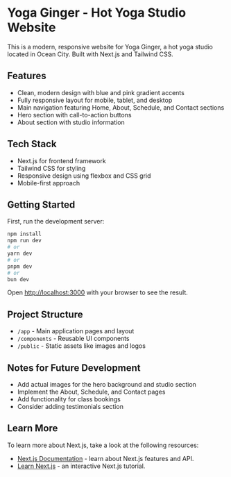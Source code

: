 # Yoga Ginger - Hot Yoga Studio Website

This is a modern, responsive website for Yoga Ginger, a hot yoga studio located in Ocean City. Built with Next.js and Tailwind CSS.

## Features

- Clean, modern design with blue and pink gradient accents
- Fully responsive layout for mobile, tablet, and desktop 
- Main navigation featuring Home, About, Schedule, and Contact sections
- Hero section with call-to-action buttons
- About section with studio information

## Tech Stack

- Next.js for frontend framework
- Tailwind CSS for styling
- Responsive design using flexbox and CSS grid
- Mobile-first approach

## Getting Started

First, run the development server:

```bash
npm install
npm run dev
# or
yarn dev
# or
pnpm dev
# or
bun dev
```

Open [http://localhost:3000](http://localhost:3000) with your browser to see the result.

## Project Structure

- `/app` - Main application pages and layout
- `/components` - Reusable UI components 
- `/public` - Static assets like images and logos

## Notes for Future Development

- Add actual images for the hero background and studio section
- Implement the About, Schedule, and Contact pages
- Add functionality for class bookings
- Consider adding testimonials section

## Learn More

To learn more about Next.js, take a look at the following resources:

- [Next.js Documentation](https://nextjs.org/docs) - learn about Next.js features and API.
- [Learn Next.js](https://nextjs.org/learn) - an interactive Next.js tutorial.
